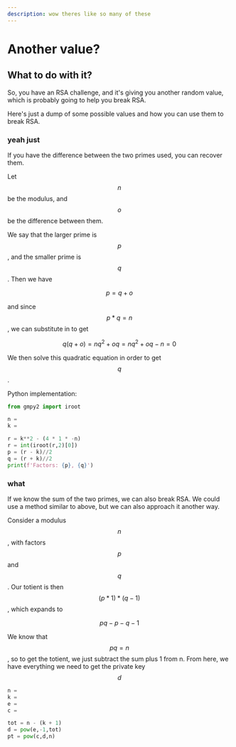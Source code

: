 ```yaml
---
description: wow theres like so many of these
---
```


# Another value?

## What to do with it?

So, you have an RSA challenge, and it's giving you another random value, which is probably going to help you break RSA.

Here's just a dump of some possible values and how you can use them to break RSA.

### yeah just

If you have the difference between the two primes used, you can recover them.

Let $$n$$ be the modulus, and $$o$$ be the difference between them.

We say that the larger prime is $$p$$, and the smaller prime is $$q$$. Then we have

$$
p = q + o
$$

and since $$p * q = n$$, we can substitute in to get

$$
q(q+o) = n
q^2 + oq = n
q^2 + oq - n = 0
$$

We then solve this quadratic equation in order to get $$q$$.

Python implementation:

```python
from gmpy2 import iroot

n =
k =

r = k**2 - (4 * 1 * -n)
r = int(iroot(r,2)[0])
p = (r - k)//2
q = (r + k)//2
print(f'Factors: {p}, {q}')
```

### what

If we know the sum of the two primes, we can also break RSA. We could use a method similar to above, but we can also approach it another way.

Consider a modulus $$n$$, with factors $$p$$ and $$q$$. Our totient is then $$(p*1) * (q-1)$$, which expands to

$$
pq - p - q - 1
$$

We know that $$pq = n$$, so to get the totient, we just subtract the sum plus 1 from n. From here, we have everything we need to get the private key $$d$$

```python
n =
k =
e =
c =

tot = n - (k + 1)
d = pow(e,-1,tot)
pt = pow(c,d,n)
```
